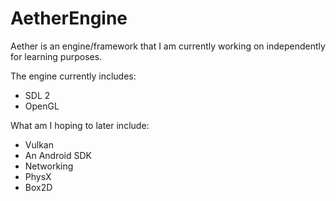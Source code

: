 # AetherEngine
Aether is an engine/framework that I am currently working on independently for learning purposes.

The engine currently includes:
- SDL 2
- OpenGL

What am I hoping to later include:
- Vulkan
- An Android SDK
- Networking
- PhysX
- Box2D
